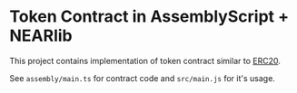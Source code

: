 # Token Contract in AssemblyScript + NEARlib

This project contains implementation of token contract similar to [ERC20](https://theethereum.wiki/w/index.php/ERC20_Token_Standard).

See `assembly/main.ts` for contract code and `src/main.js` for it's usage.
